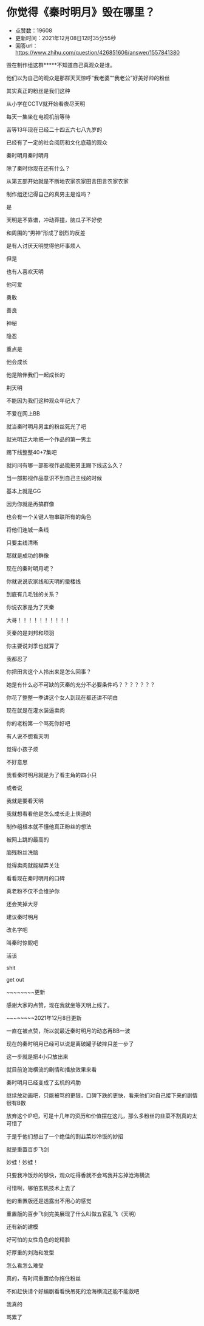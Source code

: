 # 你觉得《秦时明月》毁在哪里？
- 点赞数：19608
- 更新时间：2021年12月08日12时35分55秒
- 回答url：https://www.zhihu.com/question/426851606/answer/1557841380
<body>
 <p data-pid="wptKyN4A">毁在制作组这群*****不知道自己真观众是谁。</p>
 <p data-pid="D5dONbOS">他们以为自己的观众是那群天天惊呼“我老婆”“我老公”好美好帅的粉丝</p>
 <p data-pid="ilJM9LCO">其实真正的粉丝是我们这种</p>
 <p data-pid="iNmMUgDl">从小学在CCTV就开始看夜尽天明</p>
 <p data-pid="Rz8v7tXE">每天一集坐在电视机前等待</p>
 <p data-pid="hPi-gFo1">苦等13年现在已经二十四五六七八九岁的</p>
 <p data-pid="Utu21--i">已经有了一定的社会阅历和文化底蕴的观众</p>
 <p data-pid="Obv4eP8x">秦时明月秦时明月</p>
 <p data-pid="rvi3K3JN">除了秦时你现在还有什么？</p>
 <p data-pid="261efId9">从第五部开始就是不断地农家农家田言田言农家农家</p>
 <p data-pid="M1B1iLEn">制作组还记得自己的真男主是谁吗？</p>
 <p data-pid="3SKGOle4">是</p>
 <p data-pid="K-KqE2Gq">天明是不靠谱，冲动莽撞，脑瓜子不好使</p>
 <p data-pid="RhB5y6s3">和周围的“男神”形成了剧烈的反差</p>
 <p data-pid="11pf2lDM">是有人讨厌天明觉得他坏事烦人</p>
 <p data-pid="WIRG8UJd">但是</p>
 <p data-pid="sttUCeli">也有人喜欢天明</p>
 <p data-pid="2tk47O1A">他可爱</p>
 <p data-pid="AoDGPL0o">勇敢</p>
 <p data-pid="94jfIqzx">善良</p>
 <p data-pid="wQ718aa9">神秘</p>
 <p data-pid="MBQBp-BN">隐忍</p>
 <p data-pid="nMeIFFsG">重点是</p>
 <p data-pid="32TmJjKd">他会成长</p>
 <p data-pid="H32PMzXg">他是陪伴我们一起成长的</p>
 <p data-pid="i3Y4LeLC">荆天明</p>
 <p data-pid="OdUuG5xP">不能因为我们这种观众年纪大了</p>
 <p data-pid="GEzIz9IE">不爱在网上BB</p>
 <p data-pid="AzxXbWx1">就当秦时明月男主的粉丝死光了吧</p>
 <p data-pid="cf2gf3MD">就光明正大地把一个作品的第一男主</p>
 <p data-pid="CBzQn7o4">踢下线整整40+7集吧</p>
 <p data-pid="O6aAocJZ">就问问有哪一部影视作品能把男主踢下线这么久？</p>
 <p data-pid="B4Q0Aogn">当一部影视作品意识不到自己主线的时候</p>
 <p data-pid="fycNOzAL">基本上就是GG</p>
 <p data-pid="eulLd8Dy">因为你就是再搞群像</p>
 <p data-pid="D4-KSla9">也会有一个关键人物串联所有的角色</p>
 <p data-pid="prggFXgU">将他们连城一条线</p>
 <p data-pid="CSHxrKC8">只要主线清晰</p>
 <p data-pid="EQjhTJKS">那就是成功的群像</p>
 <p data-pid="5v_lkyQw">现在的秦时明月呢？</p>
 <p data-pid="LvTIsLpZ">你就说说农家线和天明的蜃楼线</p>
 <p data-pid="0S5drUdi">到底有几毛钱的关系？</p>
 <p data-pid="4cmFtUdR">你说农家是为了灭秦</p>
 <p data-pid="xMUjNw1m">大哥！！！！！！！！！！</p>
 <p data-pid="CofwMyQG">灭秦的是刘邦和项羽</p>
 <p data-pid="guVvwYb0">你主要说刘季也就算了</p>
 <p data-pid="0wgjFXYG">我都忍了</p>
 <p data-pid="MFlGGbSa">你把田言这个人拎出来是怎么回事？</p>
 <p data-pid="i7SEHEAa">她是有什么必不可缺的灭秦的充分不必要条件吗？？？？？？？</p>
 <p data-pid="XfjLvq-z">你花了整整一季讲这个女人到现在都还讲不明白</p>
 <p data-pid="g34804GF">现在就是在灌水装逼卖肉</p>
 <p data-pid="zlbs-KJN">你的老粉第一个骂死你好吧</p>
 <p data-pid="qiAPCtqa">有人说不想看天明</p>
 <p data-pid="GbmOxN0N">觉得小孩子烦</p>
 <p data-pid="FD-HtvF5">不好意思</p>
 <p data-pid="oTlLIx0R">我看秦时明月就是为了看主角的四小只</p>
 <p data-pid="6qO8Tin9">或者说</p>
 <p data-pid="7HtxnazA">我就是要看天明</p>
 <p data-pid="cLL4y-xb">我就想看看他是怎么成长走上侠道的</p>
 <p data-pid="TpxiAg_v">制作组根本就不懂他真正粉丝的想法</p>
 <p data-pid="EuryRsQN">被网上跳的最高的</p>
 <p data-pid="nFaUMgtj">脑残粉丝洗脑</p>
 <p data-pid="mZE0ioRi">觉得卖肉就能糊弄关注</p>
 <p data-pid="6V96lEgQ">看看现在秦时明月的口碑</p>
 <p data-pid="g8nxMV0Z">真老粉不仅不会维护你</p>
 <p data-pid="5XqGueEE">还会笑掉大牙</p>
 <p data-pid="g8hqozN1">建议秦时明月</p>
 <p data-pid="vsJT1MZ7">改名字吧</p>
 <p data-pid="_7y3q6MN">叫秦时惊鲵吧</p>
 <p data-pid="T7JbN7vD">活该</p>
 <p data-pid="Ryu6QfHJ">shit</p>
 <p data-pid="kC9j4wPZ">get out</p>
 <p data-pid="upyZMcCi">~~~~~~~~更新</p>
 <p data-pid="KD6Mbs1t">感谢大家的点赞，现在我就坐等天明上线了。</p>
 <p data-pid="moisewYV">~~~~~~~~2021年12月8日更新</p>
 <p data-pid="0-VhrLPj">一直在被点赞，所以就最近秦时明月的动态再BB一波</p>
 <p data-pid="HrSuwoB2">现在的秦时明月已经可以说是离破罐子破摔只差一步了</p>
 <p data-pid="_HwLub0c">这一步就是把4小只放出来</p>
 <p data-pid="qY7EZFoD">就目前沧海横流的剧情和播放效果来看</p>
 <p data-pid="eMDfbkd7">秦时明月已经变成了玄机的鸡肋</p>
 <p data-pid="4LDDxSm4">继续放动画吧，只能被骂的更狠，口碑下跌的更快，看来他们对自己接下来的剧情很有B数</p>
 <p data-pid="-7QPQPy-">放弃这个IP吧，可是十几年的资历和价值摆在这儿，那么多粉丝的韭菜不割真的太可惜了</p>
 <p data-pid="gjEwMxYz">于是乎他们想出了一个绝佳的割韭菜炒冷饭的妙招</p>
 <p data-pid="-CkOLQuv">就是重置百步飞剑</p>
 <p data-pid="PYc798Dj">妙蛙！妙蛙！</p>
 <p data-pid="gqMopEv9">只要我冷饭炒的够快，观众吃得香就不会骂我并忘掉沧海横流</p>
 <p data-pid="I-XU8RUy">可惜啊，哪怕玄机技术上去了</p>
 <p data-pid="81Vg0svF">他的重置版还是透露出不用心的感觉</p>
 <p data-pid="LeoalCWi">重置版的百步飞剑完美展现了什么叫做五官乱飞（天明）</p>
 <p data-pid="pldy-4r6">还有新的建模</p>
 <p data-pid="t3EwPnBH">好可怕的女性角色的蛇精脸</p>
 <p data-pid="lNENlLSc">好厚重的刘海和发型</p>
 <p data-pid="mWjc5M8h">怎么看怎么难受</p>
 <p data-pid="zB4XKuZ-">真的，有时间重置给你拖住粉丝</p>
 <p data-pid="VaArEmtU">不如赶快请个好编剧看看快吊死的沧海横流还能不能救吧</p>
 <p data-pid="nikLfd1a">我真的</p>
 <p data-pid="BTvzuNG9">骂累了</p>
 <p></p>
</body>